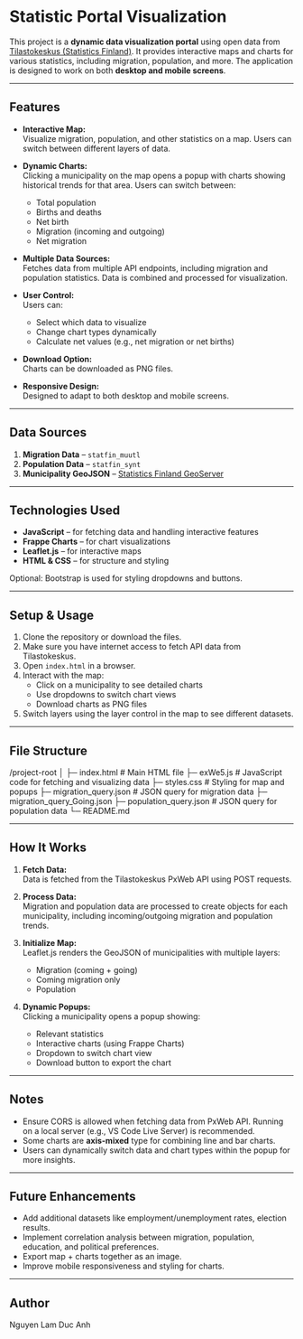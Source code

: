 # Statistic Portal Visualization

This project is a **dynamic data visualization portal** using open data from [Tilastokeskus (Statistics Finland)](https://statfin.stat.fi/PxWeb/pxweb/en/StatFin/). It provides interactive maps and charts for various statistics, including migration, population, and more. The application is designed to work on both **desktop and mobile screens**.

---

## Features

- **Interactive Map:**  
  Visualize migration, population, and other statistics on a map. Users can switch between different layers of data.

- **Dynamic Charts:**  
  Clicking a municipality on the map opens a popup with charts showing historical trends for that area. Users can switch between:
  - Total population
  - Births and deaths
  - Net birth
  - Migration (incoming and outgoing)
  - Net migration

- **Multiple Data Sources:**  
  Fetches data from multiple API endpoints, including migration and population statistics. Data is combined and processed for visualization.

- **User Control:**  
  Users can:
  - Select which data to visualize
  - Change chart types dynamically
  - Calculate net values (e.g., net migration or net births)
  
- **Download Option:**  
  Charts can be downloaded as PNG files.

- **Responsive Design:**  
  Designed to adapt to both desktop and mobile screens.

---

## Data Sources

1. **Migration Data** – `statfin_muutl`  
2. **Population Data** – `statfin_synt`  
3. **Municipality GeoJSON** – [Statistics Finland GeoServer](https://geo.stat.fi/geoserver/wfs)

---

## Technologies Used

- **JavaScript** – for fetching data and handling interactive features  
- **Frappe Charts** – for chart visualizations  
- **Leaflet.js** – for interactive maps  
- **HTML & CSS** – for structure and styling  

Optional: Bootstrap is used for styling dropdowns and buttons.

---

## Setup & Usage

1. Clone the repository or download the files.
2. Make sure you have internet access to fetch API data from Tilastokeskus.
3. Open `index.html` in a browser.
4. Interact with the map:
   - Click on a municipality to see detailed charts
   - Use dropdowns to switch chart views
   - Download charts as PNG files
5. Switch layers using the layer control in the map to see different datasets.

---

## File Structure

/project-root
│
├─ index.html # Main HTML file
├─ exWe5.js # JavaScript code for fetching and visualizing data
├─ styles.css # Styling for map and popups
├─ migration_query.json # JSON query for migration data
├─ migration_query_Going.json
├─ population_query.json # JSON query for population data
└─ README.md


---

## How It Works

1. **Fetch Data:**  
   Data is fetched from the Tilastokeskus PxWeb API using POST requests.  

2. **Process Data:**  
   Migration and population data are processed to create objects for each municipality, including incoming/outgoing migration and population trends.

3. **Initialize Map:**  
   Leaflet.js renders the GeoJSON of municipalities with multiple layers:
   - Migration (coming + going)
   - Coming migration only
   - Population

4. **Dynamic Popups:**  
   Clicking a municipality opens a popup showing:
   - Relevant statistics
   - Interactive charts (using Frappe Charts)
   - Dropdown to switch chart view
   - Download button to export the chart

---

## Notes

- Ensure CORS is allowed when fetching data from PxWeb API. Running on a local server (e.g., VS Code Live Server) is recommended.
- Some charts are **axis-mixed** type for combining line and bar charts.
- Users can dynamically switch data and chart types within the popup for more insights.

---

## Future Enhancements

- Add additional datasets like employment/unemployment rates, election results.
- Implement correlation analysis between migration, population, education, and political preferences.
- Export map + charts together as an image.
- Improve mobile responsiveness and styling for charts.

---

## Author

Nguyen Lam Duc Anh

